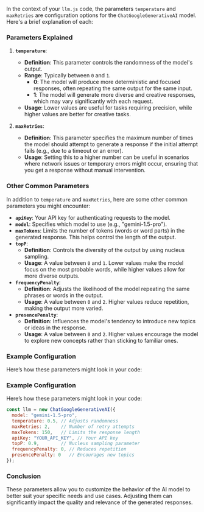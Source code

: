 In the context of your `llm.js` code, the parameters `temperature` and `maxRetries` are configuration options for the `ChatGoogleGenerativeAI` model. Here's a brief explanation of each:

### Parameters Explained

1. **`temperature`**:
   - **Definition**: This parameter controls the randomness of the model's output.
   - **Range**: Typically between `0` and `1`.
     - **0**: The model will produce more deterministic and focused responses, often repeating the same output for the same input.
     - **1**: The model will generate more diverse and creative responses, which may vary significantly with each request.
   - **Usage**: Lower values are useful for tasks requiring precision, while higher values are better for creative tasks.

2. **`maxRetries`**:
   - **Definition**: This parameter specifies the maximum number of times the model should attempt to generate a response if the initial attempt fails (e.g., due to a timeout or an error).
   - **Usage**: Setting this to a higher number can be useful in scenarios where network issues or temporary errors might occur, ensuring that you get a response without manual intervention.

### Other Common Parameters

In addition to `temperature` and `maxRetries`, here are some other common parameters you might encounter:

- **`apiKey`**: Your API key for authenticating requests to the model.
- **`model`**: Specifies which model to use (e.g., "gemini-1.5-pro").
- **`maxTokens`**: Limits the number of tokens (words or word parts) in the generated response. This helps control the length of the output.
- **`topP`**:
  - **Definition**: Controls the diversity of the output by using nucleus sampling.
  - **Usage**: A value between `0` and `1`. Lower values make the model focus on the most probable words, while higher values allow for more diverse outputs.
- **`frequencyPenalty`**:
  - **Definition**: Adjusts the likelihood of the model repeating the same phrases or words in the output.
  - **Usage**: A value between `0` and `2`. Higher values reduce repetition, making the output more varied.
- **`presencePenalty`**:
  - **Definition**: Influences the model's tendency to introduce new topics or ideas in the response.
  - **Usage**: A value between `0` and `2`. Higher values encourage the model to explore new concepts rather than sticking to familiar ones.

### Example Configuration
Here’s how these parameters might look in your code:


### Example Configuration
Here’s how these parameters might look in your code:

```javascript:frontend/llm.js
const llm = new ChatGoogleGenerativeAI({
  model: "gemini-1.5-pro",
  temperature: 0.5, // Adjusts randomness
  maxRetries: 2,    // Number of retry attempts
  maxTokens: 150,   // Limits the response length
  apiKey: "YOUR_API_KEY", // Your API key
  topP: 0.9,        // Nucleus sampling parameter
  frequencyPenalty: 0, // Reduces repetition
  presencePenalty: 0   // Encourages new topics
});
```

### Conclusion
These parameters allow you to customize the behavior of the AI model to better suit your specific needs and use cases. Adjusting them can significantly impact the quality and relevance of the generated responses.